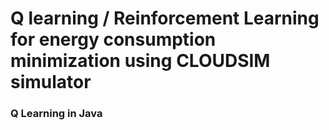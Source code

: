 
# Q learning / Reinforcement Learning for energy consumption minimization using CLOUDSIM simulator

### Q Learning in Java
